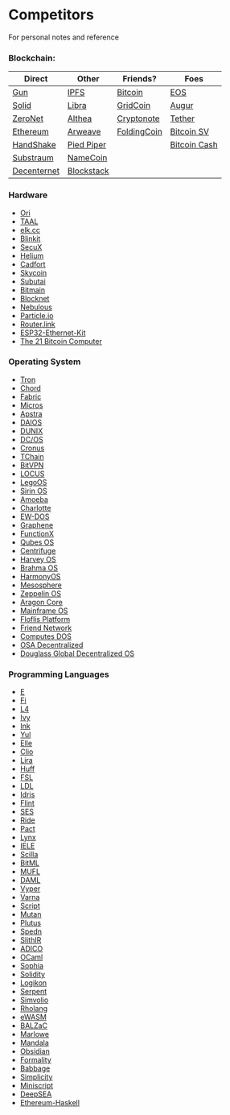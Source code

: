 # Competitors
For personal notes and reference

### Blockchain:

| Direct      | Other      | Friends?    | Foes         |
|-------------|------------|------------|--------------|
| [Gun](https://gun.eco/)         | [IPFS](https://ipfs.io/)       | [Bitcoin](https://bitcoin.org/en/)    | [EOS](https://eos.io/)          |
| [Solid](https://solid.mit.edu/)       | [Libra](https://libra.org/en-US/)      | [GridCoin](https://gridcoin.us/)   | [Augur](https://www.augur.net/)        |
| [ZeroNet](https://zeronet.io/)     | [Althea](https://althea.net/)     | [Cryptonote](https://cryptonote.org/) | [Tether](https://tether.to/)       |
| [Ethereum](ethereum.org)    | [Arweave](https://www.arweave.org/)    | [FoldingCoin](https://foldingcoin.net/)           | [Bitcoin SV](https://bitcoinsv.io/)   |
| [HandShake](https://handshake.org/)   | [Pied Piper](http://www.piedpiper.com/) |            | [Bitcoin Cash](https://www.bitcoincash.org/) |
| [Substraum](https://substratum.net/)   | [NameCoin](https://www.namecoin.org/)  |            |              |
| [Decenternet](https://decenternet.com/) | [Blockstack](https://blockstack.org/) |            |              |

### Hardware
- [Ori](https://www.ori.co/)
- [TAAL](https://www.taal.com/)
- [elk.cc](https://elk.cc/homepage)
- [Blinkit](https://techtek.github.io/Blinkit/)
- [SecuX](https://secuxtech.com/)
- [Helium](https://www.helium.com/)
- [Cadfort](https://ieeexplore.ieee.org/document/8705912)
- [Skycoin](https://www.skycoin.com/)
- [Subutai](https://subutai.io/index.html)
- [Bitmain](https://www.bitmain.com/)
- [Blocknet](https://blocknet.co/introducing-xrouter-developers-can-now-mix-and-match-any-blockchain-via-the-worlds-first-blockchain-router/)
- [Nebulous](https://nebulous.tech/)
- [Particle.io](https://www.particle.io/)
- [Router.link](https://router.link/main.html#/)
- [ESP32-Ethernet-Kit](https://docs.espressif.com/projects/esp-idf/en/latest/hw-reference/get-started-ethernet-kit.html)
- [The 21 Bitcoin Computer](https://www.amazon.com/21-INC-21BC1-Bitcoin-Computer/dp/B014RD021C)

### Operating System
- [Tron](https://www.hyperledger.org/projects/fabric)
- [Chord](https://pdos.csail.mit.edu/projects/chord.html)
- [Fabric](https://www.hyperledger.org/projects/fabric)
- [Micros](https://ieeexplore.ieee.org/document/1675518)
- [Apstra](https://go.apstra.com/white-paper-architecture-overview)
- [DAIOS](https://daios.io/)
- [DUNIX](https://dl.acm.org/doi/10.1145/43921.43924)
- [DC/OS](https://dcos.io/)
- [Cronus](https://apps.dtic.mil/docs/citations/ADA139588)
- [TChain](http://tchain.cloud/)
- [BitVPN](https://www.bitvpn.net/)
- [LOCUS](http://pages.cs.wisc.edu/~sschang/OS-Qual/fs/LOCUS.htm)
- [LegoOS](https://www.usenix.org/conference/osdi18/presentation/shan)
- [Sirin OS](https://sirinlabs.com/sirin-os/)
- [Amoeba](http://fsd-amoeba.sourceforge.net/)
- [Charlotte](https://www.researchgate.net/publication/3187113_Experience_with_Charlotte_Simplicity_and_Function_in_a_Distributed_Operating_System)
- [EW-DOS](https://www.energyweb.org/reports/ewdos-vision-purpose/)
- [Graphene](https://grapheneproject.io/)
- [FunctionX](https://beincrypto.com/pundi-x-debuts-decentralized-mobile-os-device/)
- [Qubes OS](https://www.qubes-os.org/)
- [Centrifuge](https://centrifuge.io/)
- [Harvey OS](https://harvey-os.org/)
- [Brahma OS](https://www.brahmaos.io/)
- [HarmonyOS](https://www.digitalbusiness.africa/en/huawei-launches-new-distributed-operating-system-harmonyos/)
- [Mesosphere](https://searchitoperations.techtarget.com/tip/Look-inside-the-Mesosphere-DC-OS-distributed-operating-system)
- [Zeppelin OS](https://github.com/zeppelinos)
- [Aragon Core](https://blog.aragon.org/aragon-core-v0-5-the-architect-release-327c7163b89c/)
- [Mainframe OS](https://mainframe.com/)
- [Floflis Platform](https://floflis.github.io/)
- [Friend Network](https://friendos.com/decentralized-autonomous-network/)
- [Computes DOS](https://blog.computes.com/computes-dos-decentralized-operating-system-e6056353c220)
- [OSA Decentralized](https://osadc.io/en/)
- [Douglass Global Decentralized OS](https://douglass.io/)

### Programming Languages
- [E](http://www.erights.org/)
- [Fi](https://github.com/TezTech/fi-compiler)
- [L4](https://legalese.com/)
- [Ivy](https://docs.ivy-lang.org/bitcoin/)
- [Ink](https://github.com/paritytech/ink)
- [Yul](https://solidity.readthedocs.io/en/latest/yul.html)
- [Elle](https://elle.readthedocs.io/en/latest/index.html)
- [Clio](https://clio-lang.org/)
- [Lira](https://www.coindesk.com/etoro-aims-to-put-derivatives-on-the-blockchain-with-lira-programming-language)
- [Huff](https://github.com/AztecProtocol/huff)
- [FSL](https://github.com/raineorshine/functional-solidity-language)
- [LDL](https://eprint.iacr.org/2018/416)
- [Idris](https://www.idris-lang.org/)
- [Flint](https://github.com/flintlang/flint)
- [SES](https://github.com/Agoric/SES)
- [Ride](https://docs.wavesplatform.com/en/ride/)
- [Pact](https://www.kadena.io/kadena-pactwhitepaper)
- [Lynx](https://www.sciencedirect.com/science/article/abs/pii/009605519190008W)
- [IELE](https://github.com/runtimeverification/iele-semantics)
- [Scilla](https://scilla.readthedocs.io/en/latest/)
- [BitML](https://github.com/bitml-lang/bitml-compiler)
- [MUFL](https://blog.coinfund.io/announcing-adapt-toolkit-the-full-stack-decentralized-programming-sdk-3292ed7413d6)
- [DAML](https://daml.com/)
- [Vyper](https://github.com/vyperlang/vyper)
- [Varna](https://github.com/aeternity/protocol/blob/master/contracts/varna.md)
- [Script](https://en.bitcoin.it/wiki/Script)
- [Mutan](https://github.com/obscuren/mutan)
- [Plutus](https://cardanodocs.com/technical/plutus/introduction/)
- [Spedn](https://spedn.readthedocs.io/en/latest/)
- [SlithIR](https://github.com/crytic/slither/wiki/SlithIR)
- [ADICO](https://papers.christopherfrantz.org/pdf/FrantzNowostawski2016_Smart_Contracts_nADICO.pdf)
- [OCaml](https://ocaml.org/)
- [Sophia](https://github.com/aeternity/protocol/blob/master/contracts/sophia.md)
- [Solidity](https://solidity.readthedocs.io/en/v0.6.2/)
- [Logikon](https://github.com/logikon-lang/logikon)
- [Serpent](https://github.com/ethereum/serpent/)
- [Simvolio](https://apla.readthedocs.io/en/latest/topics/script.html)
- [Rholang](https://developer.rchain.coop/)
- [eWASM](https://ewasm.readthedocs.io/en/mkdocs/)
- [BALZaC](https://blockchain.unica.it/balzac/docs/)
- [Marlowe](https://www.udemy.com/course/marlowe-programming-language/)
- [Mandala](https://www.academia.edu/37920706/Mandala_A_Smart_Contract_Programming_Language)
- [Obsidian](http://obsidian-lang.com/)
- [Formality](https://github.com/moonad/Formality)
- [Babbage](https://medium.com/@chriseth/babbage-a-mechanical-smart-contract-language-5c8329ec5a0e)
- [Simplicity](https://blockstream.com/2018/11/28/en-simplicity-github/)
- [Miniscript](http://bitcoin.sipa.be/miniscript/)
- [DeepSEA](https://certik.org/deepsea_blockchain.html)
- [Ethereum-Haskell](https://github.com/bkirwi/ethereum-haskell)
